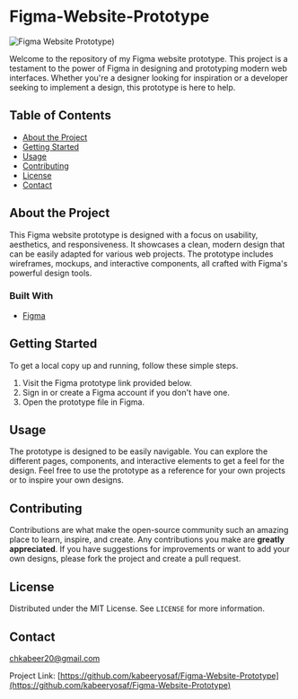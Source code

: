 # Figma-Website-Prototype

![Figma Website Prototype](https://ibb.co/j68Y8rb))

Welcome to the repository of my Figma website prototype. This project is a testament to the power of Figma in designing and prototyping modern web interfaces. Whether you're a designer looking for inspiration or a developer seeking to implement a design, this prototype is here to help.

## Table of Contents

- [About the Project](#about-the-project)
- [Getting Started](#getting-started)
- [Usage](#usage)
- [Contributing](#contributing)
- [License](#license)
- [Contact](#contact)

## About the Project

This Figma website prototype is designed with a focus on usability, aesthetics, and responsiveness. It showcases a clean, modern design that can be easily adapted for various web projects. The prototype includes wireframes, mockups, and interactive components, all crafted with Figma's powerful design tools.

### Built With

- [Figma](https://www.figma.com/)

## Getting Started

To get a local copy up and running, follow these simple steps.

1. Visit the Figma prototype link provided below.
2. Sign in or create a Figma account if you don't have one.
3. Open the prototype file in Figma.

## Usage

The prototype is designed to be easily navigable. You can explore the different pages, components, and interactive elements to get a feel for the design. Feel free to use the prototype as a reference for your own projects or to inspire your own designs.

## Contributing

Contributions are what make the open-source community such an amazing place to learn, inspire, and create. Any contributions you make are **greatly appreciated**. If you have suggestions for improvements or want to add your own designs, please fork the project and create a pull request.

## License

Distributed under the MIT License. See `LICENSE` for more information.

## Contact

chkabeer20@gmail.com

Project Link: [https://github.com/kabeeryosaf/Figma-Website-Prototype](https://github.com/kabeeryosaf/Figma-Website-Prototype)
